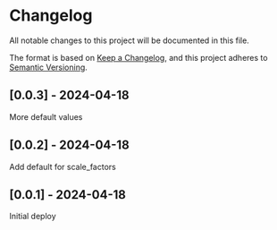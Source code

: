 # Changelog
All notable changes to this project will be documented in this file.

The format is based on [Keep a Changelog](https://keepachangelog.com/en/1.0.0/),
and this project adheres to [Semantic Versioning](https://semver.org/spec/v2.0.0.html).

## [0.0.3] - 2024-04-18
More default values

## [0.0.2] - 2024-04-18
Add default for scale_factors

## [0.0.1] - 2024-04-18
Initial deploy
